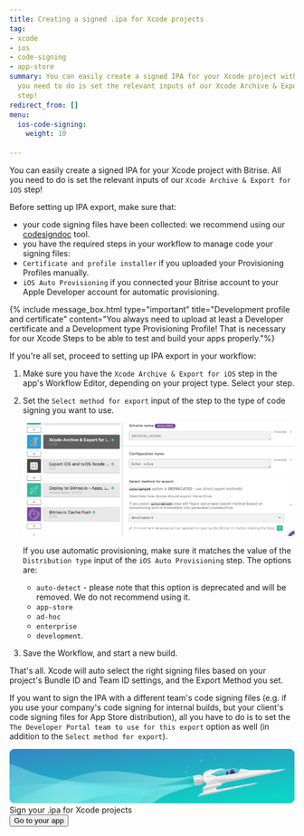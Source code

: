 ```yaml
---
title: Creating a signed .ipa for Xcode projects
tag:
- xcode
- ios
- code-signing
- app-store
summary: You can easily create a signed IPA for your Xcode project with Bitrise. All
  you need to do is set the relevant inputs of our Xcode Archive & Export for iOS
  step!
redirect_from: []
menu:
  ios-code-signing:
    weight: 10

---
```

You can easily create a signed IPA for your Xcode project with Bitrise. All you need to do is set the relevant inputs of our `Xcode Archive & Export for iOS` step!

Before setting up IPA export, make sure that:

* your code signing files have been collected: we recommend using our [codesigndoc](https://github.com/bitrise-tools/codesigndoc) tool.
* you have the required steps in your workflow to manage code your signing files:
* `Certificate and profile installer` if you uploaded your Provisioning Profiles manually.
* `iOS Auto Provisioning` if you connected your Bitrise account to your Apple Developer account for automatic provisioning.

{% include message_box.html type="important" title="Development profile and certificate" content="You always need to upload at least a Developer certificate and a Development type Provisioning Profile! That is necessary for our Xcode Steps to be able to test and build your apps properly."%}

If you're all set, proceed to setting up IPA export in your workflow:

1. Make sure you have the `Xcode Archive & Export for iOS` step in the app's Workflow Editor, depending on your project type. Select your step.
2. Set the `Select method for export` input of the step to the type of code signing you want to use.

   ![Select export method for Xcode Archive for iOS](/img/code-signing/ios-code-signing/xcode-archive-export-method.png)

   If you use automatic provisioning, make sure it matches the value of the `Distribution type` input of the `iOS Auto Provisioning` step. The options are:
   * `auto-detect` - please note that this option is deprecated and will be removed. We do not recommend using it.
   * `app-store`
   * `ad-hoc`
   * `enterprise`
   * `development`.
3. Save the Workflow, and start a new build.

That's all. Xcode will auto select the right signing files based on your project's Bundle ID and
Team ID settings, and the Export Method you set.

If you want to sign the IPA with a different team's code signing files (e.g.
if you use your company's code signing for internal builds, but your client's
code signing files for App Store distribution), all you have to do is to set
the `The Developer Portal team to use for this export` option as well (in addition
to the `Select method for export`).

<div class="banner">
	<img src="/assets/images/banner-bg-888x170.png" style="border: none;">
	<div class="deploy-text">Sign your .ipa for Xcode projects</div>
	<a target="_blank" href="https://app.bitrise.io/users/sign_up?utm_source=devcenter&utm_medium=bottom_cta"><button class="button">Go to your app</button></a>
</div>